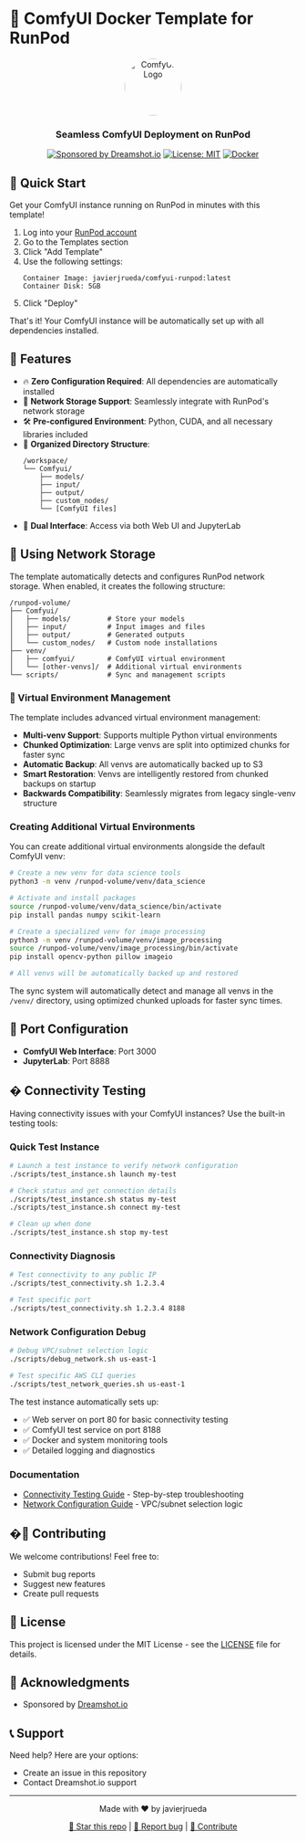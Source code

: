 # 🎨 ComfyUI Docker Template for RunPod

<div align="center">

<img src="https://pbs.twimg.com/profile_images/1802828693888475136/yuNS4xXR_200x200.jpg" alt="ComfyUI Logo" style="width: 100px; height: 100px; border-radius: 50%;">

### Seamless ComfyUI Deployment on RunPod

[![Sponsored by Dreamshot.io](https://img.shields.io/badge/Sponsored_by-Dreamshot.io-blue?style=for-the-badge)](https://dreamshot.io)
[![License: MIT](https://img.shields.io/badge/License-MIT-yellow.svg?style=for-the-badge)](https://opensource.org/licenses/MIT)
[![Docker](https://img.shields.io/badge/docker-%230db7ed.svg?style=for-the-badge&logo=docker&logoColor=white)](https://www.docker.com/)

</div>

## 🚀 Quick Start

Get your ComfyUI instance running on RunPod in minutes with this template!

1. Log into your [RunPod account](https://runpod.io?ref=template)
2. Go to the Templates section
3. Click "Add Template"
4. Use the following settings:
   ```
   Container Image: javierjrueda/comfyui-runpod:latest
   Container Disk: 5GB
   ```
5. Click "Deploy"

That's it! Your ComfyUI instance will be automatically set up with all dependencies installed.

## 🌟 Features

- 🔥 **Zero Configuration Required**: All dependencies are automatically installed
- 🔄 **Network Storage Support**: Seamlessly integrate with RunPod's network storage
- 🛠️ **Pre-configured Environment**: Python, CUDA, and all necessary libraries included
- 📁 **Organized Directory Structure**:
  ```
  /workspace/
  └── Comfyui/
      ├── models/
      ├── input/
      ├── output/
      ├── custom_nodes/
      └── [ComfyUI files]
  ```
- 🔌 **Dual Interface**: Access via both Web UI and JupyterLab

## 💾 Using Network Storage

The template automatically detects and configures RunPod network storage. When enabled, it creates the following structure:

```
/runpod-volume/
├── Comfyui/
│   ├── models/         # Store your models
│   ├── input/          # Input images and files
│   ├── output/         # Generated outputs
│   └── custom_nodes/   # Custom node installations
├── venv/
│   ├── comfyui/        # ComfyUI virtual environment
│   └── [other-venvs]/  # Additional virtual environments
└── scripts/            # Sync and management scripts
```

### 🔧 Virtual Environment Management

The template includes advanced virtual environment management:
- **Multi-venv Support**: Supports multiple Python virtual environments
- **Chunked Optimization**: Large venvs are split into optimized chunks for faster sync
- **Automatic Backup**: All venvs are automatically backed up to S3
- **Smart Restoration**: Venvs are intelligently restored from chunked backups on startup
- **Backwards Compatibility**: Seamlessly migrates from legacy single-venv structure

### Creating Additional Virtual Environments

You can create additional virtual environments alongside the default ComfyUI venv:

```bash
# Create a new venv for data science tools
python3 -m venv /runpod-volume/venv/data_science

# Activate and install packages
source /runpod-volume/venv/data_science/bin/activate
pip install pandas numpy scikit-learn

# Create a specialized venv for image processing
python3 -m venv /runpod-volume/venv/image_processing
source /runpod-volume/venv/image_processing/bin/activate
pip install opencv-python pillow imageio

# All venvs will be automatically backed up and restored
```

The sync system will automatically detect and manage all venvs in the `/venv/` directory, using optimized chunked uploads for faster sync times.

## 🔗 Port Configuration

- **ComfyUI Web Interface**: Port 3000
- **JupyterLab**: Port 8888

## � Connectivity Testing

Having connectivity issues with your ComfyUI instances? Use the built-in testing tools:

### Quick Test Instance
```bash
# Launch a test instance to verify network configuration
./scripts/test_instance.sh launch my-test

# Check status and get connection details
./scripts/test_instance.sh status my-test
./scripts/test_instance.sh connect my-test

# Clean up when done
./scripts/test_instance.sh stop my-test
```

### Connectivity Diagnosis
```bash
# Test connectivity to any public IP
./scripts/test_connectivity.sh 1.2.3.4

# Test specific port
./scripts/test_connectivity.sh 1.2.3.4 8188
```

### Network Configuration Debug
```bash
# Debug VPC/subnet selection logic
./scripts/debug_network.sh us-east-1

# Test specific AWS CLI queries
./scripts/test_network_queries.sh us-east-1
```

The test instance automatically sets up:
- ✅ Web server on port 80 for basic connectivity testing
- ✅ ComfyUI test service on port 8188 
- ✅ Docker and system monitoring tools
- ✅ Detailed logging and diagnostics

### Documentation
- [Connectivity Testing Guide](docs/CONNECTIVITY_TESTING.md) - Step-by-step troubleshooting
- [Network Configuration Guide](docs/NETWORK_CONFIGURATION.md) - VPC/subnet selection logic

## �🤝 Contributing

We welcome contributions! Feel free to:
- Submit bug reports
- Suggest new features
- Create pull requests

## 📝 License

This project is licensed under the MIT License - see the [LICENSE](LICENSE) file for details.

## 🙏 Acknowledgments

- Sponsored by [Dreamshot.io](https://dreamshot.io)

## 📞 Support

Need help? Here are your options:
- Create an issue in this repository
- Contact Dreamshot.io support

---

<div align="center">
Made with ❤️ by javierjrueda

[🌟 Star this repo](https://github.com/yourusername/comfyui-runpod-template) | [🐛 Report bug](https://github.com/yourusername/comfyui-runpod-template/issues) | [🤝 Contribute](https://github.com/yourusername/comfyui-runpod-template/pulls)
</div>